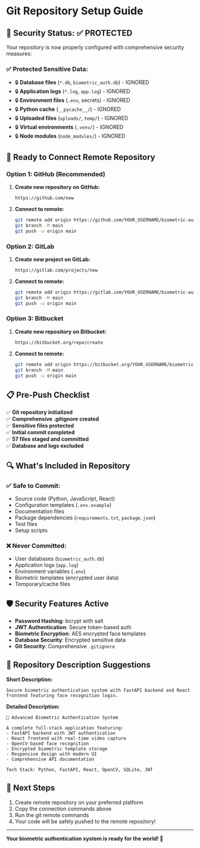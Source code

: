 # Git Repository Setup Guide

## 🔐 Security Status: ✅ PROTECTED

Your repository is now properly configured with comprehensive security measures:

### ✅ **Protected Sensitive Data:**
- 🔒 **Database files** (`*.db`, `biometric_auth.db`) - IGNORED
- 🔒 **Application logs** (`*.log`, `app.log`) - IGNORED  
- 🔒 **Environment files** (`.env`, secrets) - IGNORED
- 🔒 **Python cache** (`__pycache__/`) - IGNORED
- 🔒 **Uploaded files** (`uploads/`, `temp/`) - IGNORED
- 🔒 **Virtual environments** (`.venv/`) - IGNORED
- 🔒 **Node modules** (`node_modules/`) - IGNORED

## 🚀 **Ready to Connect Remote Repository**

### **Option 1: GitHub (Recommended)**

1. **Create new repository on GitHub:**
   ```
   https://github.com/new
   ```

2. **Connect to remote:**
   ```bash
   git remote add origin https://github.com/YOUR_USERNAME/biometric-auth-system.git
   git branch -M main
   git push -u origin main
   ```

### **Option 2: GitLab**

1. **Create new project on GitLab:**
   ```
   https://gitlab.com/projects/new
   ```

2. **Connect to remote:**
   ```bash
   git remote add origin https://gitlab.com/YOUR_USERNAME/biometric-auth-system.git
   git branch -M main
   git push -u origin main
   ```

### **Option 3: Bitbucket**

1. **Create new repository on Bitbucket:**
   ```
   https://bitbucket.org/repo/create
   ```

2. **Connect to remote:**
   ```bash
   git remote add origin https://bitbucket.org/YOUR_USERNAME/biometric-auth-system.git
   git branch -M main
   git push -u origin main
   ```

## 📋 **Pre-Push Checklist**

✅ **Git repository initialized**  
✅ **Comprehensive .gitignore created**  
✅ **Sensitive files protected**  
✅ **Initial commit completed**  
✅ **57 files staged and committed**  
✅ **Database and logs excluded**  

## 🔍 **What's Included in Repository**

### **✅ Safe to Commit:**
- Source code (Python, JavaScript, React)
- Configuration templates (`.env.example`)
- Documentation files
- Package dependencies (`requirements.txt`, `package.json`)
- Test files
- Setup scripts

### **❌ Never Committed:**
- User databases (`biometric_auth.db`)
- Application logs (`app.log`)
- Environment variables (`.env`)
- Biometric templates (encrypted user data)
- Temporary/cache files

## 🛡️ **Security Features Active**

- **Password Hashing**: bcrypt with salt
- **JWT Authentication**: Secure token-based auth
- **Biometric Encryption**: AES encrypted face templates
- **Database Security**: Encrypted sensitive data
- **Git Security**: Comprehensive `.gitignore`

## 📝 **Repository Description Suggestions**

**Short Description:**
```
Secure biometric authentication system with FastAPI backend and React frontend featuring face recognition login.
```

**Detailed Description:**
```
🔐 Advanced Biometric Authentication System

A complete full-stack application featuring:
- FastAPI backend with JWT authentication
- React frontend with real-time video capture
- OpenCV-based face recognition
- Encrypted biometric template storage
- Responsive design with modern UI
- Comprehensive API documentation

Tech Stack: Python, FastAPI, React, OpenCV, SQLite, JWT
```

## 🎯 **Next Steps**

1. Create remote repository on your preferred platform
2. Copy the connection commands above
3. Run the git remote commands
4. Your code will be safely pushed to the remote repository!

---

**Your biometric authentication system is ready for the world! 🚀**
